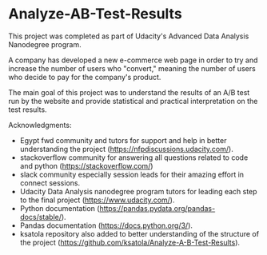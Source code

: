 # Analyze-AB-Test-Results

This project was completed as part of Udacity's Advanced Data Analysis Nanodegree program.


A company has developed a new e-commerce web page in order to try and increase the number of users who "convert," meaning the number of users who decide to pay for the company's product.

The main goal of this project was to understand the results of an A/B test run by the website and provide statistical and practical interpretation on the test results.


Acknowledgments:
- Egypt fwd community and tutors for support and help in better understanding the project (https://nfpdiscussions.udacity.com/).
- stackoverflow community for answering all questions related to code and python (https://stackoverflow.com/)
- slack community especially session leads for their amazing effort in connect sessions.
- Udacity Data Analysis nanodegree program tutors for leading each step to the final project (https://www.udacity.com/).
- Python documentation (https://pandas.pydata.org/pandas-docs/stable/).
- Pandas documentation (https://docs.python.org/3/).
- ksatola repository also added to better understanding of the structure of the project (https://github.com/ksatola/Analyze-A-B-Test-Results).
